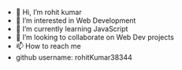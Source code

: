 - 👋 Hi, I’m rohit kumar
- 👀 I’m interested in Web Development
- 🌱 I’m currently learning JavaScript
- 💞️ I’m looking to collaborate on Web Dev projects
- 📫 How to reach me 
- github username: rohitKumar38344

<!---
rohitKumar38344/rohitKumar38344 is a ✨ special ✨ repository because its `README.md` (this file) appears on your GitHub profile.
You can click the Preview link to take a look at your changes.
--->
